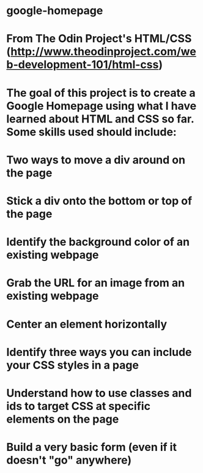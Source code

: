 # google-homepage

# From The Odin Project's HTML/CSS (http://www.theodinproject.com/web-development-101/html-css)

# The goal of this project is to create a Google Homepage using what I have learned about HTML and CSS so far. Some skills used should include:
# Two ways to move a div around on the page
# Stick a div onto the bottom or top of the page
# Identify the background color of an existing webpage
# Grab the URL for an image from an existing webpage
# Center an element horizontally
# Identify three ways you can include your CSS styles in a page
# Understand how to use classes and ids to target CSS at specific elements on the page
# Build a very basic form (even if it doesn't "go" anywhere)